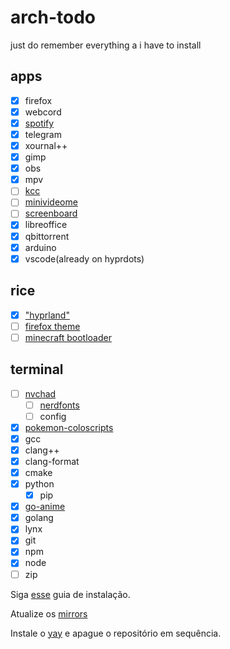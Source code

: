 # arch-todo
just do remember everything a i have to install

## apps
- [x] firefox
- [x] webcord
- [x] [spotify](https://github.com/hrkfdn/ncspot)
- [x] telegram
- [x] xournal++
- [x] gimp
- [x] obs
- [x] mpv
- [ ] [kcc](https://github.com/ciromattia/kcc)
- [ ] [minivideome](https://github.com/maykbrito/mini-video-me)
- [ ] [screenboard](https://github.com/maykbrito/screenboard)
- [x] libreoffice
- [x] qbittorrent
- [x] arduino
- [x] vscode(already on hyprdots)
## rice
- [x] ["hyprland"](https://github.com/prasanthrangan/hyprdots)
- [ ] [firefox theme](https://github.com/datguypiko/Firefox-Mod-Blur)
- [ ] [minecraft bootloader](https://github.com/Lxtharia/minegrub-theme)
## terminal
- [ ] [nvchad](https://github.com/NvChad/NvChad)
  - [ ] [nerdfonts](https://github.com/ryanoasis/nerd-fonts)
  - [ ] config 
- [x] [pokemon-coloscripts](https://gitlab.com/phoneybadger/pokemon-colorscripts)
- [x] gcc
- [x] clang++
- [x] clang-format
- [x] cmake
- [x] python
  - [x] pip
- [x] [go-anime](https://github.com/alvarorichard/GoAnime)
- [x] golang
- [x] lynx
- [x] git
- [x] npm
- [x] node
- [ ] zip

Siga [esse](https://codeberg.org/selan/arch_install/src/branch/main/arch_basic.md) guia de instalação.

Atualize os [mirrors](https://wiki.archlinux.org/title/Mirrors)

Instale o [yay](https://github.com/Jguer/yay) e apague o repositório em sequência.


